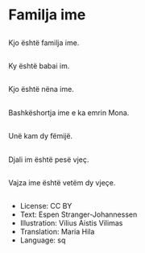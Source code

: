 # Familja ime

##
Kjo është familja ime.

##
Ky është babai im.

##
Kjo është nëna ime.

##
Bashkëshortja ime e ka emrin Mona.

##
Unë kam dy fëmijë.

##
Djali im është pesë vjeç.

##
Vajza ime është vetëm dy vjeçe.

##
* License: CC BY
* Text: Espen Stranger-Johannessen
* Illustration: Vilius Aistis Vilimas
* Translation: Maria Hila
* Language: sq
